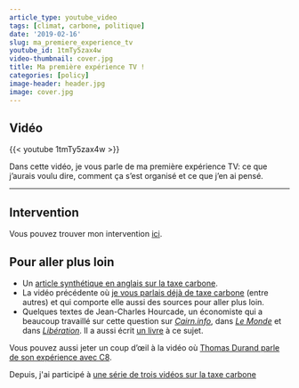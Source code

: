 ```yaml
---
article_type: youtube_video
tags: [climat, carbone, politique]
date: '2019-02-16'
slug: ma_premiere_experience_tv
youtube_id: 1tmTy5zax4w
video-thumbnail: cover.jpg
title: Ma première expérience TV !
categories: [policy]
image-header: header.jpg
image: cover.jpg
---
```


## Vidéo

{{< youtube 1tmTy5zax4w >}}

Dans cette vidéo, je vous parle de ma première expérience TV: ce que
j’aurais voulu dire, comment ça s’est organisé et ce que j’en ai pensé.


<hr>

## Intervention

Vous pouvez trouver mon intervention [ici](https://www.youtube.com/watch?v=vw3e1muY6BI&t=4392s).

## Pour aller plus loin

- Un [article synthétique en anglais sur la taxe carbone](https://ourworldindata.org/carbon-pricing-popular).
- La vidéo précédente où [je vous parlais déjà de taxe carbone](https://www.youtube.com/watch?v=M8pIJaQBe3M) (entre autres) et qui comporte elle aussi des sources pour aller plus loin.
- Quelques textes de Jean-Charles Hourcade, un économiste qui a beaucoup travaillé sur cette question sur _[Cairn.info](https://www.cairn.info/revue-de-l-ofce-2015-3-page-167.htm)_, dans _[Le Monde](https://www.lemonde.fr/idees/article/2018/11/16/gilets-jaunes-il-faut-avancer-sur-deux-jambes-fiscalite-sur-l-energie-et-finance-climat_5384631_3232.html)_ et dans _[Libération](https://www.liberation.fr/france/2018/11/18/jean-charles-hourcade-politiques-environnementales-et-sociales-sont-encore-pensees-separement_1692867)_. Il a aussi écrit [un livre](https://www.fr.fnac.be/a8029065/Jean-Charles-Hourcade-Pour-une-revolution-fiscale) à ce sujet.
  
Vous pouvez aussi jeter un coup d’œil à la vidéo où [Thomas Durand parle de son expérience avec C8](https://www.youtube.com/watch?v=66Ow33ku4-E).

Depuis, j'ai participé à [une série de trois vidéos sur la taxe carbone](https://www.youtube.com/watch?v=N2fgaITIwZ0&list=PLyh4DKd62N22tiviZdcb16SPXYJI4cyGF)
